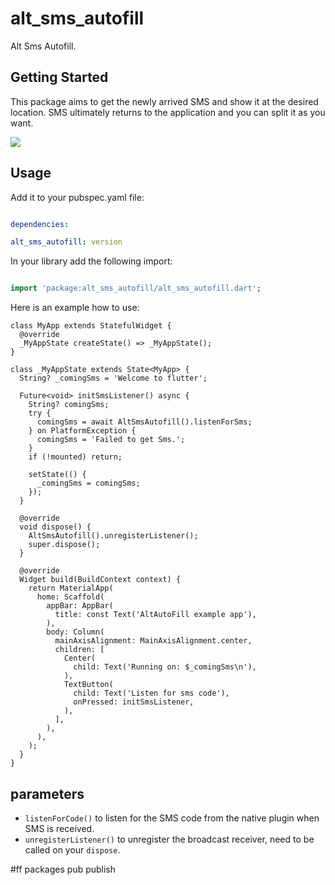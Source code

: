 # alt_sms_autofill

Alt Sms Autofill.

## Getting Started

This package aims to get the newly arrived SMS and show it at the desired location. SMS ultimately returns to the application and you can split it as you want.

![](https://raw.githubusercontent.com/tazik561/alt_sms_auto_fill/main/images/alt_sms_autofill.gif?raw=true) 

## Usage

  

Add it to your pubspec.yaml file:

  

```yaml

dependencies:

alt_sms_autofill: version

```

  

In your library add the following import:

  

```dart

import 'package:alt_sms_autofill/alt_sms_autofill.dart';

```

  

Here is an example how to use:

```dar
class MyApp extends StatefulWidget {
  @override
  _MyAppState createState() => _MyAppState();
}

class _MyAppState extends State<MyApp> {
  String? _comingSms = 'Welcome to flutter';

  Future<void> initSmsListener() async {
    String? comingSms;
    try {
      comingSms = await AltSmsAutofill().listenForSms;
    } on PlatformException {
      comingSms = 'Failed to get Sms.';
    }
    if (!mounted) return;

    setState(() {
      _comingSms = comingSms;
    });
  }

  @override
  void dispose() {
    AltSmsAutofill().unregisterListener();
    super.dispose();
  }

  @override
  Widget build(BuildContext context) {
    return MaterialApp(
      home: Scaffold(
        appBar: AppBar(
          title: const Text('AltAutoFill example app'),
        ),
        body: Column(
          mainAxisAlignment: MainAxisAlignment.center,
          children: [
            Center(
              child: Text('Running on: $_comingSms\n'),
            ),
            TextButton(
              child: Text('Listen for sms code'),
              onPressed: initSmsListener,
            ),
          ],
        ),
      ),
    );
  }
}
```  

## parameters

* `listenForCode()` to listen for the SMS code from the native plugin when SMS is received.
* `unregisterListener()` to unregister the broadcast receiver, need to be called on your `dispose`.

#ff packages pub publish
